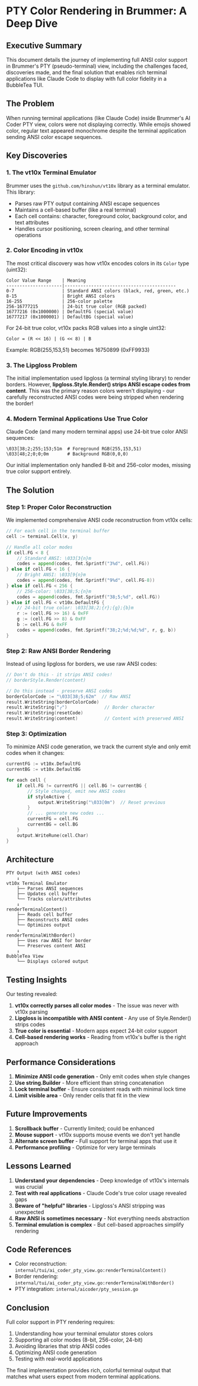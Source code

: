 # PTY Color Rendering in Brummer: A Deep Dive

## Executive Summary

This document details the journey of implementing full ANSI color support in Brummer's PTY (pseudo-terminal) view, including the challenges faced, discoveries made, and the final solution that enables rich terminal applications like Claude Code to display with full color fidelity in a BubbleTea TUI.

## The Problem

When running terminal applications (like Claude Code) inside Brummer's AI Coder PTY view, colors were not displaying correctly. While emojis showed color, regular text appeared monochrome despite the terminal application sending ANSI color escape sequences.

## Key Discoveries

### 1. The vt10x Terminal Emulator

Brummer uses the `github.com/hinshun/vt10x` library as a terminal emulator. This library:
- Parses raw PTY output containing ANSI escape sequences
- Maintains a cell-based buffer (like a real terminal)
- Each cell contains: character, foreground color, background color, and text attributes
- Handles cursor positioning, screen clearing, and other terminal operations

### 2. Color Encoding in vt10x

The most critical discovery was how vt10x encodes colors in its `Color` type (uint32):

```
Color Value Range    | Meaning
---------------------|------------------------------------------
0-7                  | Standard ANSI colors (black, red, green, etc.)
8-15                 | Bright ANSI colors
16-255               | 256-color palette
256-16777215         | 24-bit true color (RGB packed)
16777216 (0x1000000) | DefaultFG (special value)
16777217 (0x1000001) | DefaultBG (special value)
```

For 24-bit true color, vt10x packs RGB values into a single uint32:
```
Color = (R << 16) | (G << 8) | B
```

Example: RGB(255,153,51) becomes 16750899 (0xFF9933)

### 3. The Lipgloss Problem

The initial implementation used lipgloss (a terminal styling library) to render borders. However, **lipgloss.Style.Render() strips ANSI escape codes from content**. This was the primary reason colors weren't displaying - our carefully reconstructed ANSI codes were being stripped when rendering the border!

### 4. Modern Terminal Applications Use True Color

Claude Code (and many modern terminal apps) use 24-bit true color ANSI sequences:
```
\033[38;2;255;153;51m  # Foreground RGB(255,153,51)
\033[48;2;0;0;0m       # Background RGB(0,0,0)
```

Our initial implementation only handled 8-bit and 256-color modes, missing true color support entirely.

## The Solution

### Step 1: Proper Color Reconstruction

We implemented comprehensive ANSI code reconstruction from vt10x cells:

```go
// For each cell in the terminal buffer
cell := terminal.Cell(x, y)

// Handle all color modes
if cell.FG < 8 {
    // Standard ANSI: \033[3{n}m
    codes = append(codes, fmt.Sprintf("3%d", cell.FG))
} else if cell.FG < 16 {
    // Bright ANSI: \033[9{n}m
    codes = append(codes, fmt.Sprintf("9%d", cell.FG-8))
} else if cell.FG < 256 {
    // 256-color: \033[38;5;{n}m
    codes = append(codes, fmt.Sprintf("38;5;%d", cell.FG))
} else if cell.FG < vt10x.DefaultFG {
    // 24-bit true color: \033[38;2;{r};{g};{b}m
    r := (cell.FG >> 16) & 0xFF
    g := (cell.FG >> 8) & 0xFF
    b := cell.FG & 0xFF
    codes = append(codes, fmt.Sprintf("38;2;%d;%d;%d", r, g, b))
}
```

### Step 2: Raw ANSI Border Rendering

Instead of using lipgloss for borders, we use raw ANSI codes:

```go
// Don't do this - it strips ANSI codes!
// borderStyle.Render(content)

// Do this instead - preserve ANSI codes
borderColorCode := "\033[38;5;62m"  // Raw ANSI
result.WriteString(borderColorCode)
result.WriteString("╭")              // Border character
result.WriteString(resetCode)
result.WriteString(content)          // Content with preserved ANSI
```

### Step 3: Optimization

To minimize ANSI code generation, we track the current style and only emit codes when it changes:

```go
currentFG := vt10x.DefaultFG
currentBG := vt10x.DefaultBG

for each cell {
    if cell.FG != currentFG || cell.BG != currentBG {
        // Style changed, emit new ANSI codes
        if styleActive {
            output.WriteString("\033[0m")  // Reset previous
        }
        // ... generate new codes ...
        currentFG = cell.FG
        currentBG = cell.BG
    }
    output.WriteRune(cell.Char)
}
```

## Architecture

```
PTY Output (with ANSI codes)
    ↓
vt10x Terminal Emulator
    ├── Parses ANSI sequences
    ├── Updates cell buffer
    └── Tracks colors/attributes
    ↓
renderTerminalContent()
    ├── Reads cell buffer
    ├── Reconstructs ANSI codes
    └── Optimizes output
    ↓
renderTerminalWithBorder()
    ├── Uses raw ANSI for border
    └── Preserves content ANSI
    ↓
BubbleTea View
    └── Displays colored output
```

## Testing Insights

Our testing revealed:

1. **vt10x correctly parses all color modes** - The issue was never with vt10x parsing
2. **Lipgloss is incompatible with ANSI content** - Any use of Style.Render() strips codes
3. **True color is essential** - Modern apps expect 24-bit color support
4. **Cell-based rendering works** - Reading from vt10x's buffer is the right approach

## Performance Considerations

1. **Minimize ANSI code generation** - Only emit codes when style changes
2. **Use string.Builder** - More efficient than string concatenation
3. **Lock terminal buffer** - Ensure consistent reads with minimal lock time
4. **Limit visible area** - Only render cells that fit in the view

## Future Improvements

1. **Scrollback buffer** - Currently limited; could be enhanced
2. **Mouse support** - vt10x supports mouse events we don't yet handle
3. **Alternate screen buffer** - Full support for terminal apps that use it
4. **Performance profiling** - Optimize for very large terminals

## Lessons Learned

1. **Understand your dependencies** - Deep knowledge of vt10x's internals was crucial
2. **Test with real applications** - Claude Code's true color usage revealed gaps
3. **Beware of "helpful" libraries** - Lipgloss's ANSI stripping was unexpected
4. **Raw ANSI is sometimes necessary** - Not everything needs abstraction
5. **Terminal emulation is complex** - But cell-based approaches simplify rendering

## Code References

- Color reconstruction: `internal/tui/ai_coder_pty_view.go:renderTerminalContent()`
- Border rendering: `internal/tui/ai_coder_pty_view.go:renderTerminalWithBorder()`
- PTY integration: `internal/aicoder/pty_session.go`

## Conclusion

Full color support in PTY rendering requires:
1. Understanding how your terminal emulator stores colors
2. Supporting all color modes (8-bit, 256-color, 24-bit)
3. Avoiding libraries that strip ANSI codes
4. Optimizing ANSI code generation
5. Testing with real-world applications

The final implementation provides rich, colorful terminal output that matches what users expect from modern terminal applications.